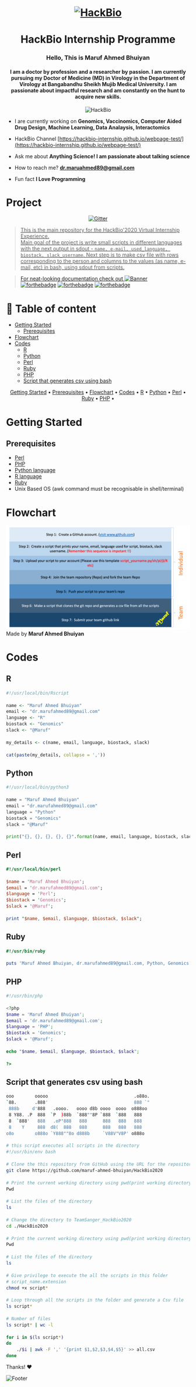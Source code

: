 <h1 align="center">
  <br>
  <a href="https://twitter.com/tbi_internship"><img src="https://pbs.twimg.com/profile_banners/1231617259086413825/1592775608/600x200" alt="HackBio"></a>
</h1>

<h1 align="center"> HackBio Internship Programme </h1>
<h3 align="center"> Hello, This is Maruf Ahmed Bhuiyan </h3>
<h4 align="center"> I am a doctor by profession and a researcher by passion. I am currently pursuing my Doctor of Medicine (MD) in Virology in the Department of Virology at Bangabandhu Sheikh Mujib Medical University. I am passionate about impactful research and am constantly on the hunt to acquire new skills. </h4>

<p align="center"> <img src="https://komarev.com/ghpvc/?username=maruf-ahmed-bhuiyan" alt="HackBio"/> </p>


-  I are currently working on **Genomics, Vaccinomics, Computer Aided Drug Design, Machine Learning, Data Analaysis, Interactomics**

-  HackBio Channel [https://hackbio-internship.github.io/webpage-test/](https://hackbio-internship.github.io/webpage-test/)

- Ask me about **Anything Science! I am passionate about talking science**

- How to reach me? **dr.maruahmed89@gmail.com**

- Fun fact **I Love Programming**

# Project
<p align="center">
  <a href="https://opensource.org/licenses/MIT">
    <img src="https://img.shields.io/badge/License-MIT-blue.svg"
         alt="Gitter">
</p>

> This is the main repository for the HackBio'2020 Virtual Internship Experience. <br>
Main goal of the project is write small scripts in different languages with the next output in sdout - `name, e-mail, used_language, biostack, slack_username`. Next step is to make csv file with rows corresponding to the person and columns to the values (as name, e-mail, etc) in bash, using sdout from scripts. <br>

> For neat-looking documentation check out
![Banner](https://github.com/navendu-pottekkat/awesome-readme/blob/master/header.png)<br>
[![forthebadge](https://forthebadge.com/images/badges/built-with-science.svg)](https://forthebadge.com)
[![forthebadge](https://forthebadge.com/images/badges/powered-by-electricity.svg)](https://forthebadge.com)
[![forthebadge](https://forthebadge.com/images/badges/makes-people-smile.svg)](https://forthebadge.com)


# 🚩 Table of content
- [Getting Started](#getting-started)
  * [Prerequisites](#prerequisites)
- [Flowchart](#flowchart)
- [Codes](#Codes)
  * [R](#R)
  * [Python](#Python)
  * [Perl](#Perl)
  * [Ruby](#Ruby)
  * [PHP](#PHP)
  * [Script that generates csv using bash](#Script-that-generates-csv-using-bash)
  
<p align="center">
  <a href="#getting-started">Getting Started</a> •
  <a href="#prerequisites">Prerequisites</a> •
  <a href="#flowchart">Flowchart</a> •
  <a href="#Codes">Codes</a> •
  <a href="#R">R</a> •
  <a href="#Python">Python</a> •
  <a href="#Perl">Perl</a> •
  <a href="#Ruby">Ruby</a> •
  <a href="#PHP">PHP</a> •
</p>

# Getting Started
## Prerequisites 
- [Perl](https://www.perl.org/get.html)
- [PHP](https://www.php.net/)
- [Python language](https://www.python.org/)
- [R language](https://www.r-project.org/)
- [Ruby](https://www.ruby-lang.org/en/)
- Unix Based OS (awk command must be recognisable in shell/terminal)

# Flowchart

![WorkFlow_HackBio](https://github.com/maruf-ahmed-bhuiyan/HackBio2020/blob/master/Workflow.png) <br>
Made by **Maruf Ahmed Bhuiyan**

# Codes 
## R
```R
#!/usr/local/bin/Rscript

name <- "Maruf Ahmed Bhuiyan"
email <- "dr.marufahmed89@gmail.com"
language <- "R"
biostack <- "Genomics"
slack <- "@Maruf"

my_details <- c(name, email, language, biostack, slack)
  
cat(paste(my_details, collapse = ',')) 
```
## Python
```python
#!/usr/local/bin/python3

name = "Maruf Ahmed Bhuiyan"
email = "dr.marufahmed89@gmail.com"
language = "Python"
biostack = "Genomics"
slack = "@Maruf"

print("{}, {}, {}, {}, {}".format(name, email, language, biostack, slack))
```
## Perl
```Perl
#!/usr/local/bin/perl

$name = 'Maruf Ahmed Bhuiyan';
$email = 'dr.marufahmed89@gmail.com';
$language = 'Perl';
$biostack = 'Genomics';
$slack = '@Maruf';

print "$name, $email, $language, $biostack, $slack";
```
## Ruby
```Ruby
#!/usr/bin/ruby

puts 'Maruf Ahmed Bhuiyan, dr.marufahmed89@gmail.com, Python, Genomics, @Maruf'
```
## PHP
```PHP
#!/usr/bin/php

<?php
$name = 'Maruf Ahmed Bhuiyan';
$email = 'dr.marufahmed89@gmail.com';
$language = 'PHP';
$biostack = 'Genomics';
$slack = '@Maruf';

echo "$name, $email, $language, $biostack, $slack";

?>
```

## Script that generates csv using bash
```bash
ooo        ooooo                                 .o88o.
`88.       .888'                                 888 `"
 888b     d'888   .oooo.   oooo d8b oooo  oooo  o888oo 
 8 Y88. .P  888  `P  )88b  `888""8P `888  `888   888   
 8  `888'   888   .oP"888   888      888   888   888   
 8    Y     888  d8(  888   888      888   888   888   
o8o        o888o `Y888""8o d888b     `V88V"V8P' o888o  

# this script executes all scripts in the directory
#!/usr/bin/env bash

# Clone the this repository from GitHub using the URL for the repository
git clone https://github.com/maruf-ahmed-bhuiyan/HackBio2020

# Print the current working directory using pwd(print working directory)
Pwd

# List the files of the directory
ls

# Change the directory to TeamSanger_HackBio2020
cd ./HackBio2020

# Print the current working directory using pwd(print working directory)
Pwd

# List the files of the directory
ls

# Give privilege to execute the all the scripts in this folder
# script_name.extension
chmod +x script* 
 
# Loop through all the scripts in the folder and generate a Csv file
ls script*

# Number of files
ls script* | wc -l

for i in $(ls script*)
do
	./$i | awk -F ',' '{print $1,$2,$3,$4,$5}' >> all.csv
done
```

Thanks! ❤️

![Footer](https://github.com/navendu-pottekkat/awesome-readme/blob/master/fooooooter.png)

